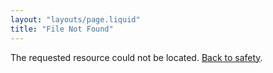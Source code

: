 ```yaml
---
layout: "layouts/page.liquid"
title: "File Not Found"
---
```


The requested resource could not be located. [Back to safety](/).
